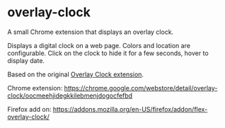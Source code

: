 overlay-clock
=============

A small Chrome extension that displays an overlay clock.

Displays a digital clock on a web page. Colors and location are configurable. Click on the clock to hide it for a few seconds, hover to display date.

Based on the original [Overlay Clock extension](https://chrome.google.com/webstore/detail/overlay-clock/jeeaienpeegfdhhaonccddlbkenfjdbo).

Chrome extension: https://chrome.google.com/webstore/detail/overlay-clock/oocmeehjidegkkilebmenjdogocfefbd

Firefox add on: https://addons.mozilla.org/en-US/firefox/addon/flex-overlay-clock/
